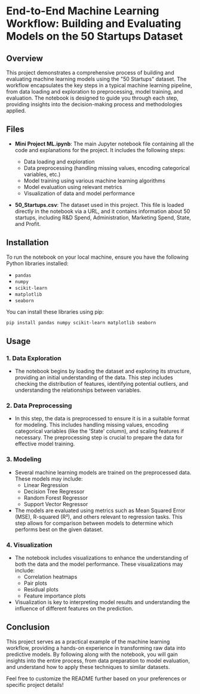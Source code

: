 # End-to-End Machine Learning Workflow: Building and Evaluating Models on the 50 Startups Dataset

## Overview

This project demonstrates a comprehensive process of building and evaluating machine learning models using the "50 Startups" dataset. The workflow encapsulates the key steps in a typical machine learning pipeline, from data loading and exploration to preprocessing, model training, and evaluation. The notebook is designed to guide you through each step, providing insights into the decision-making process and methodologies applied.

## Files

- **Mini Project ML.ipynb**: The main Jupyter notebook file containing all the code and explanations for the project. It includes the following steps:
  - Data loading and exploration
  - Data preprocessing (handling missing values, encoding categorical variables, etc.)
  - Model training using various machine learning algorithms
  - Model evaluation using relevant metrics
  - Visualization of data and model performance

- **50_Startups.csv**: The dataset used in this project. This file is loaded directly in the notebook via a URL, and it contains information about 50 startups, including R&D Spend, Administration, Marketing Spend, State, and Profit.

## Installation

To run the notebook on your local machine, ensure you have the following Python libraries installed:

- `pandas`
- `numpy`
- `scikit-learn`
- `matplotlib`
- `seaborn`

You can install these libraries using pip:

```bash
pip install pandas numpy scikit-learn matplotlib seaborn
```

## Usage

### 1. Data Exploration
   - The notebook begins by loading the dataset and exploring its structure, providing an initial understanding of the data. This step includes checking the distribution of features, identifying potential outliers, and understanding the relationships between variables.

### 2. Data Preprocessing
   - In this step, the data is preprocessed to ensure it is in a suitable format for modeling. This includes handling missing values, encoding categorical variables (like the 'State' column), and scaling features if necessary. The preprocessing step is crucial to prepare the data for effective model training.

### 3. Modeling
   - Several machine learning models are trained on the preprocessed data. These models may include:
     - Linear Regression
     - Decision Tree Regressor
     - Random Forest Regressor
     - Support Vector Regressor
   - The models are evaluated using metrics such as Mean Squared Error (MSE), R-squared (R²), and others relevant to regression tasks. This step allows for comparison between models to determine which performs best on the given dataset.

### 4. Visualization
   - The notebook includes visualizations to enhance the understanding of both the data and the model performance. These visualizations may include:
     - Correlation heatmaps
     - Pair plots
     - Residual plots
     - Feature importance plots
   - Visualization is key to interpreting model results and understanding the influence of different features on the prediction.

## Conclusion

This project serves as a practical example of the machine learning workflow, providing a hands-on experience in transforming raw data into predictive models. By following along with the notebook, you will gain insights into the entire process, from data preparation to model evaluation, and understand how to apply these techniques to similar datasets.

Feel free to customize the README further based on your preferences or specific project details!
